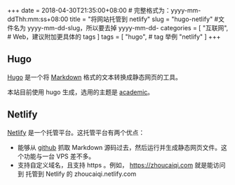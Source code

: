 +++
date = 2018-04-30T21:35:00+08:00 # 完整格式为：yyyy-mm-ddThh:mm:ss+08:00
title = "将网站托管到 netlify" 
slug = "hugo-netlify" #文件名为 yyyy-mm-dd-slug，所以要去掉 yyyy-mm-dd-
categories = [
    "互联网", # Web，建议附加更具体的 tags
]
tags = [
    "hugo", # tag 举例
    "netlify"
]
+++
## Hugo
[Hugo](https://gohugo.io/) 是一个将 [Markdown](https://zh.wikipedia.org/zh-hans/Markdown) 格式的文本转换成静态网页的工具。

本站目前使用 hugo 生成，选用的主题是 [academic](https://themes.gohugo.io/academic/)。

## Netlify
[Netlify](https://www.netlify.com/) 是一个托管平台。这托管平台有两个优点：

* 能够从 [github](https://github.com/) 抓取 Markdown 源码过去，然后运行并生成静态网页文件。这个功能与一台 VPS 差不多。
* 支持自定义域名，且支持 https 。例如， https://zhoucaiqi.com 就是能访问到 托管到 Netlify 的 zhoucaiqi.netlify.com
